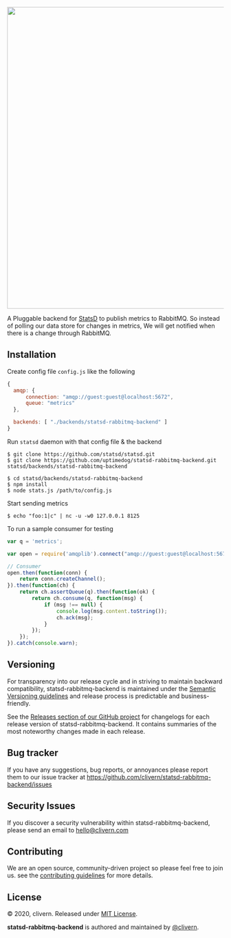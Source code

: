 <p align="center">
    <img src="https://raw.githubusercontent.com/clivern/statsd-rabbitmq-backend/master/assets/img/chart.png" width="700" />
</p>
<p align="left">A Pluggable backend for <a href="https://github.com/statsd/statsd">StatsD</a> to publish metrics to RabbitMQ. So instead of polling our data store for changes in metrics, We will get notified when there is a change through RabbitMQ.</p>

## Installation

Create config file `config.js` like the following

```js
{
  amqp: {
      connection: "amqp://guest:guest@localhost:5672",
      queue: "metrics"
  },

  backends: [ "./backends/statsd-rabbitmq-backend" ]
}
```

Run `statsd` daemon with that config file & the backend

```
$ git clone https://github.com/statsd/statsd.git
$ git clone https://github.com/uptimedog/statsd-rabbitmq-backend.git statsd/backends/statsd-rabbitmq-backend

$ cd statsd/backends/statsd-rabbitmq-backend
$ npm install
$ node stats.js /path/to/config.js
```

Start sending metrics

```
$ echo "foo:1|c" | nc -u -w0 127.0.0.1 8125
```

To run a sample consumer for testing

```javascript
var q = 'metrics';

var open = require('amqplib').connect("amqp://guest:guest@localhost:5672");

// Consumer
open.then(function(conn) {
    return conn.createChannel();
}).then(function(ch) {
    return ch.assertQueue(q).then(function(ok) {
        return ch.consume(q, function(msg) {
            if (msg !== null) {
                console.log(msg.content.toString());
                ch.ack(msg);
            }
        });
    });
}).catch(console.warn);
```


## Versioning

For transparency into our release cycle and in striving to maintain backward compatibility, statsd-rabbitmq-backend is maintained under the [Semantic Versioning guidelines](https://semver.org/) and release process is predictable and business-friendly.

See the [Releases section of our GitHub project](https://github.com/clivern/statsd-rabbitmq-backend/releases) for changelogs for each release version of statsd-rabbitmq-backend. It contains summaries of the most noteworthy changes made in each release.


## Bug tracker

If you have any suggestions, bug reports, or annoyances please report them to our issue tracker at https://github.com/clivern/statsd-rabbitmq-backend/issues


## Security Issues

If you discover a security vulnerability within statsd-rabbitmq-backend, please send an email to [hello@clivern.com](mailto:hello@clivern.com)


## Contributing

We are an open source, community-driven project so please feel free to join us. see the [contributing guidelines](CONTRIBUTING.md) for more details.


## License

© 2020, clivern. Released under [MIT License](https://opensource.org/licenses/mit-license.php).

**statsd-rabbitmq-backend** is authored and maintained by [@clivern](http://github.com/clivern).
